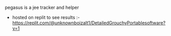 pegasus is a jee tracker and helper



- hosted on replit to see results :- https://replit.com/@unknownboizalt1/DetailedGrouchyPortablesoftware?v=1
